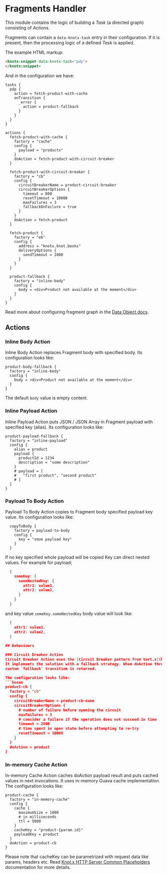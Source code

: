 # Fragments Handler
This module contains the logic of building a *Task* (a directed graph) consisting of *Actions*.

Fragments can contain a `data-knotx-task` entry in their configuration. If it is present, then
the processing logic of a defined *Task* is applied.

The example HTML markup:
```html
<knotx:snippet data-knotx-task="pdp">
</knotx:snippet>
```

And in the configuration we have:
```hocon
tasks {
  pdp {
    action = fetch-product-with-cache
    onTransition {
      _error {
        action = product-fallback
      }
    }
  }
}

actions {
  fetch-product-with-cache {
    factory = "cache"
    config {
      payload = "products"
    }
    doAction = fetch-product-with-circuit-breaker
  }
  
  fetch-product-with-circuit-breaker {
    factory = "cb"
    config {
      circuitBreakerName = product-circuit-breaker
      circuitBreakerOptions {
        timeout = 800
        resetTimeout = 10000
        maxFailures = 3
        fallbackOnFailure = true
      }
    }
    doAction = fetch-product
  }
  
  fetch-product {
    factory = "eb"
    config {
      address = "knotx.knot.books"
      deliveryOptions {
        sendTimeout = 1000
      }
    }
  }
  
  product-fallback {
    factory = "inline-body"
    config {
      body = <div>Product not available at the moment</div>
    }
  }
}
```

Read more about configuring fragment graph in the [Data Object docs](https://github.com/Knotx/knotx-fragments-handler/blob/master/core/docs/asciidoc/dataobjects.adoc).


## Actions

### Inline Body Action
Inline Body Action replaces Fragment body with specified body. Its configuration looks like:
```hocon
product-body-fallback {
  factory = "inline-body"
  config {
    body = <div>Product not available at the moment</div>
  }
}
```

The default `body` value is empty content.

### Inline Payload Action
Inline Payload Action puts JSON / JSON Array in Fragment payload with specified key (alias). Its 
configuration looks like:
```hocon
product-payload-fallback {
  factory = "inline-payload"
  config {
    alias = product
    payload {
      productId = 1234
      description = "some description"
    }
    # payload = [
    #   "first product", "second product"
    # ]
  }
}
```

### Payload To Body Action
Payload To Body Action copies to Fragment body specified payload key value. Its configuration looks like:

```hocon
  copyToBody {
    factory = payload-to-body
    config {
      key = "smoe payload key"
    }
  }
```
If no key specified whole payload will be copied
Key can direct nested values. For example for payload;

```json
  {
    someKey: {
      someNestedKey: {
        attr1: value1,
        attr2: value2, 
      }
    }
  }
```

and key value `someKey.someNestedKey` body value will look like:

```json
  { 
    attr1: value1,
    attr2: value2, 
  }
    
## Behaviours 

### Circuit Breaker Action
Circuit Breaker Action uses the [Circuit Breaker pattern from Vert.x](https://vertx.io/docs/vertx-circuit-breaker/java/).
It implements the solution with a fallback strategy. When doAction throws error or times out then the
custom `fallback` transition is returned.

The configuration looks like:
```hocon
product-cb {
  factory = "cb"
  config {
    circuitBreakerName = product-cb-name
    circuitBreakerOptions {
      # number of failure before opening the circuit
      maxFailures = 3
      # consider a failure if the operation does not succeed in time
      timeout = 2000
      # time spent in open state before attempting to re-try
      resetTimeout = 10000
    }
  }
  doAction = product
}
```

### In-memory Cache Action
In-memory Cache Action caches doAction payload result and puts cached values in next invocations. It 
uses in-memory Guava cache implementation. The configuration looks like:
```hocon
product-cache {
  factory = "in-memory-cache"
  config {
    cache {
      maximumSize = 1000
      # in milliseconds
      ttl = 5000
    }
    cacheKey = "product-{param.id}"
    payloadKey = product
  }
  doAction = product-cb
}
```
Please note that cacheKey can be parametrized with request data like params, headers etc. Read 
[Knot.x HTTP Server Common Placeholders](https://github.com/Knotx/knotx-server-http/tree/master/common/placeholders)
documentation for more details. 
